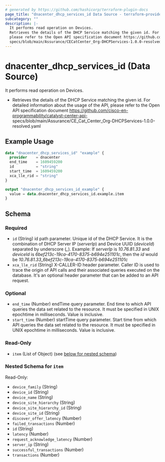 ```yaml
---
# generated by https://github.com/hashicorp/terraform-plugin-docs
page_title: "dnacenter_dhcp_services_id Data Source - terraform-provider-dnacenter"
subcategory: ""
description: |-
  It performs read operation on Devices.
  Retrieves the details of the DHCP Service matching the given id. For detailed information about the usage of the API,
  please refer to the Open API specification document https://github.com/cisco-en-programmability/catalyst-center-api-
  specs/blob/main/Assurance/CECatCenter_Org-DHCPServices-1.0.0-resolved.yaml
---
```


# dnacenter_dhcp_services_id (Data Source)

It performs read operation on Devices.

- Retrieves the details of the DHCP Service matching the given id. For detailed information about the usage of the API,
please refer to the Open API specification document https://github.com/cisco-en-programmability/catalyst-center-api-
specs/blob/main/Assurance/CE_Cat_Center_Org-DHCPServices-1.0.0-resolved.yaml

## Example Usage

```terraform
data "dnacenter_dhcp_services_id" "example" {
  provider    = dnacenter
  end_time    = 1609459200
  id          = "string"
  start_time  = 1609459200
  xca_lle_rid = "string"
}

output "dnacenter_dhcp_services_id_example" {
  value = data.dnacenter_dhcp_services_id.example.item
}
```

<!-- schema generated by tfplugindocs -->
## Schema

### Required

- `id` (String) id path parameter. Unique id of the DHCP Service. It is the combination of DHCP Server IP (*serverIp*) and Device UUID (*deviceId*) separated by underscore (*_*). Example: If *serverIp* is *10.76.81.33* and *deviceId* is *6bef213c-19ca-4170-8375-b694e251101c*, then the *id* would be *10.76.81.33_6bef213c-19ca-4170-8375-b694e251101c*
- `xca_lle_rid` (String) X-CALLER-ID header parameter. Caller ID is used to trace the origin of API calls and their associated queries executed on the database. It's an optional header parameter that can be added to an API request.

### Optional

- `end_time` (Number) endTime query parameter. End time to which API queries the data set related to the resource. It must be specified in UNIX epochtime in milliseconds. Value is inclusive.
- `start_time` (Number) startTime query parameter. Start time from which API queries the data set related to the resource. It must be specified in UNIX epochtime in milliseconds. Value is inclusive.

### Read-Only

- `item` (List of Object) (see [below for nested schema](#nestedatt--item))

<a id="nestedatt--item"></a>
### Nested Schema for `item`

Read-Only:

- `device_family` (String)
- `device_id` (String)
- `device_name` (String)
- `device_site_hierarchy` (String)
- `device_site_hierarchy_id` (String)
- `device_site_id` (String)
- `discover_offer_latency` (Number)
- `failed_transactions` (Number)
- `id` (String)
- `latency` (Number)
- `request_acknowledge_latency` (Number)
- `server_ip` (String)
- `successful_transactions` (Number)
- `transactions` (Number)
